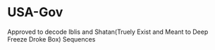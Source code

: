 # USA-Gov
Approved to decode Iblis and Shatan(Truely Exist and Meant to Deep Freeze Droke Box) Sequences
